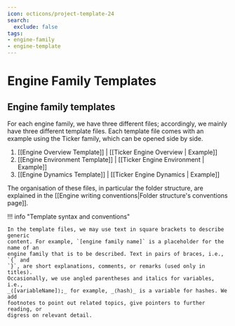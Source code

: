 ```yaml
---
icon: octicons/project-template-24
search:
  exclude: false
tags:
- engine-family
- engine-template
---
```


# Engine Family Templates

## Engine family templates

For each engine family, we have three different files; accordingly, we mainly
have three different template files. Each template file comes with an example
using the Ticker family, which can be opened side by side.

1. [[Engine Overview Template]] | [[Ticker Engine Overview | Example]]
2. [[Engine Environment Template]] | [[Ticker Engine Environment | Example]]
3. [[Engine Dynamics Template]] | [[Ticker Engine Dynamics | Example]]

The organisation of these files, in particular the folder structure, are
explained in the [[Engine writing conventions|Folder structure's conventions page]].

!!! info "Template syntax and conventions"

    In the template files, we may use text in square brackets to describe generic
    content. For example, `[engine family name]` is a placeholder for the name of an
    engine family that is to be described. Text in pairs of braces, i.e., `{` and
    `}`, are short explanations, comments, or remarks (used only in titles).
    Occasionally, we use angled parentheses and italics for variables, i.e.,
    _⟨[variableName]⟩;_ for example, _⟨hash⟩_ is a variable for hashes. We add
    footnotes to point out related topics, give pointers to further reading, or
    digress on relevant detail.

[^1]: We use different Juvix files for "static" and "dynamic" aspects of engine
    families; the "dynamic" aspect rely on the static aspects of _all_ engines.
    In more detail, we require definitions of all family-specific message types
    before we can form the type of any message to be sent. Finally, we have
    split off the engine overview page, which should be a self-contained
    description of engine families in broad terms.
